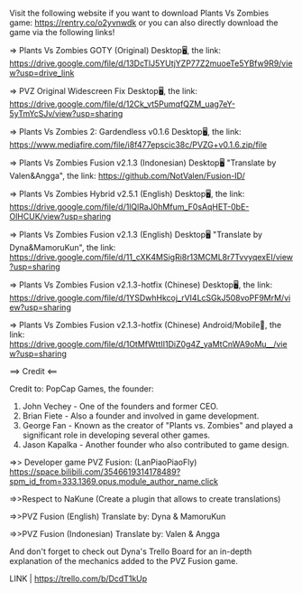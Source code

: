 Visit the following website if you want to download Plants Vs Zombies game: https://rentry.co/o2yvnwdk or you can also directly download the game via the following links!

=> Plants Vs Zombies GOTY (Original) Desktop🖥️, the link: https://drive.google.com/file/d/13DcTlJ5YUtjYZP77Z2muoeTe5YBfw9R9/view?usp=drive_link

=> PVZ Original Widescreen Fix Desktop🖥️, the link: https://drive.google.com/file/d/12Ck_vt5PumqfQZM_uag7eY-5yTmYcSJv/view?usp=sharing

=> Plants Vs Zombies 2: Gardendless v0.1.6 Desktop🖥️, the link: https://www.mediafire.com/file/i8f477epscic38c/PVZG+v0.1.6.zip/file

=> Plants Vs Zombies Fusion v2.1.3 (Indonesian) Desktop🖥️ "Translate by Valen&Angga", the link: https://github.com/NotValen/Fusion-ID/

=> Plants Vs Zombies Hybrid v2.5.1 (English) Desktop🖥️, the link: https://drive.google.com/file/d/1lQlRaJ0hMfum_F0sAqHET-0bE-OlHCUK/view?usp=sharing

=> Plants Vs Zombies Fusion v2.1.3 (English) Desktop🖥️ "Translate by Dyna&MamoruKun", the link: https://drive.google.com/file/d/11_cXK4MSigRi8r13MCML8r7TvvyqexEI/view?usp=sharing

=> Plants Vs Zombies Fusion v2.1.3-hotfix (Chinese) Desktop🖥️, the link: https://drive.google.com/file/d/1YSDwhHkcoj_rVI4LcSGkJ508voPF9MrM/view?usp=sharing

=> Plants Vs Zombies Fusion v2.1.3-hotfix (Chinese) Android/Mobile📱, the link: https://drive.google.com/file/d/1OtMfWttII1DiZ0g4Z_yaMtCnWA9oMu__/view?usp=sharing

==> Credit <==

Credit to: PopCap Games, the founder:
1. John Vechey - One of the founders and former CEO.
2. Brian Fiete - Also a founder and involved in game development.
3. George Fan - Known as the creator of "Plants vs. Zombies" and played a significant role in developing several other games.
4. Jason Kapalka - Another founder who also contributed to game design.

=>> Developer game PVZ Fusion: (LanPiaoPiaoFly) https://space.bilibili.com/3546619314178489?spm_id_from=333.1369.opus.module_author_name.click

=>>Respect to NaKune (Create a plugin that allows to create translations)

=>>PVZ Fusion (English) Translate by: Dyna & MamoruKun

=>>PVZ Fusion (Indonesian) Translate by: Valen & Angga

And don't forget to check out Dyna's Trello Board for an in-depth explanation of the mechanics added to the PVZ Fusion game.

LINK | https://trello.com/b/DcdT1kUp
